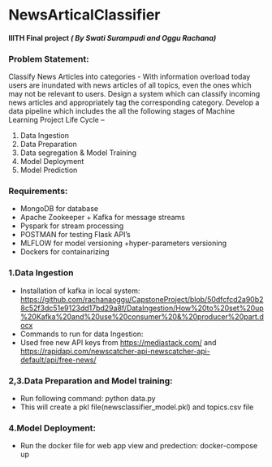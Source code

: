 # NewsArticalClassifier

#### IIITH Final project ***( By Swati Surampudi and Oggu Rachana)***

### Problem Statement:
Classify News Articles into categories - With information overload today users are inundated with news articles of all topics, even the ones which may not be relevant to users. 
Design a system which can classify incoming news articles and appropriately tag the corresponding category. Develop a data pipeline which includes the all the 
following stages of Machine Learning Project Life Cycle –
1. Data Ingestion
2. Data Preparation
3. Data segregation & Model Training
4. Model Deployment
5. Model Prediction

### Requirements:
- MongoDB for database
- Apache Zookeeper + Kafka for message streams
- Pyspark for stream processing
- POSTMAN for testing Flask API’s
- MLFLOW for model versioning +hyper-parameters versioning
- Dockers for containarizing 

### 1.Data Ingestion

- Installation of kafka in local system: https://github.com/rachanaoggu/CapstoneProject/blob/50dfcfcd2a90b28c52f3dc51e9123dd17bd29a8f/DataIngestion/How%20to%20set%20up%20Kafka%20and%20use%20consumer%20&%20producer%20part.docx
- Commands to run for data Ingestion:
- Used free new API keys from https://mediastack.com/ and https://rapidapi.com/newscatcher-api-newscatcher-api-default/api/free-news/

### 2,3.Data Preparation and Model training:

- Run following command: python data.py
- This will create a pkl file(newsclassifier_model.pkl) and topics.csv file

### 4.Model Deployment:

- Run the docker file for web app view and predection: docker-compose up


